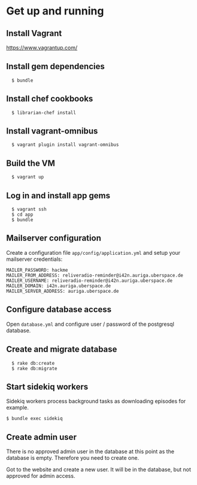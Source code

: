 # Get up and running

## Install Vagrant
https://www.vagrantup.com/

## Install gem dependencies
```
  $ bundle
```

## Install chef cookbooks
```
  $ librarian-chef install
```

## Install vagrant-omnibus
```
  $ vagrant plugin install vagrant-omnibus
```

## Build the VM
```
  $ vagrant up
```

## Log in and install app gems
```
  $ vagrant ssh
  $ cd app
  $ bundle
```

## Mailserver configuration

Create a configuration file `app/config/application.yml` and setup your mailserver credentials:

```
MAILER_PASSWORD: hackme
MAILER_FROM_ADDRESS: reliveradio-reminder@i42n.auriga.uberspace.de
MAILER_USERNAME: reliveradio-reminder@i42n.auriga.uberspace.de
MAILER_DOMAIN: i42n.auriga.uberspace.de
MAILER_SERVER_ADDRESS: auriga.uberspace.de
```

## Configure database access
Open `database.yml` and configure user / password of the postgresql database.

## Create and migrate database

```
  $ rake db:create
  $ rake db:migrate
```

## Start sidekiq workers
Sidekiq workers process background tasks as downloading episodes for example.

``
  $ bundle exec sidekiq
``

## Create admin user
There is no approved admin user in the database at this point as the database is empty. Therefore you need to create one.

Got to the website and create a new user. It will be in the database, but not approved for admin access.